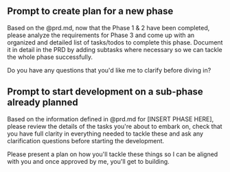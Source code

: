 ## Prompt to create plan for a new phase
Based on the @prd.md, now that the Phase 1 & 2 have been completed, please analyze the requirements for Phase 3 and come up with an organized and detailed list of tasks/todos to complete this phase. Document it in detail in the PRD by adding subtasks where necessary so we can tackle the whole phase successfully.

Do you have any questions that you'd like me to clarify before diving in?

## Prompt to start development on a sub-phase already planned
Based on the information defined in @prd.md for [INSERT PHASE HERE], please review the details of the tasks you're about to embark on, check that you have full clarity in everything needed to tackle these and ask any clarification questions before starting the development.

Please present a plan on how you'll tackle these things so I can be aligned with you and once approved by me, you'll get to building.